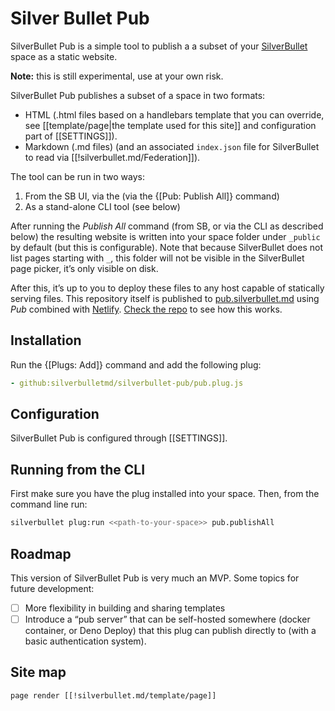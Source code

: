 # Silver Bullet Pub
SilverBullet Pub is a simple tool to publish a a subset of your [SilverBullet](https://silverbullet.md) space as a static website. 

**Note:** this is still experimental, use at your own risk.

SilverBullet Pub publishes a subset of a space in two formats:
- HTML (.html files based on a handlebars template that you can override, see [[template/page|the template used for this site]] and configuration part of [[SETTINGS]]).
- Markdown (.md files) (and an associated `index.json` file for SilverBullet to read via [[!silverbullet.md/Federation]]).

The tool can be run in two ways:
1. From the SB UI, via the (via the {[Pub: Publish All]} command)
2. As a stand-alone CLI tool (see below)

After running the _Publish All_ command (from SB, or via the CLI as described below) the resulting website is written into your space folder under `_public` by default (but this is configurable). Note that because SilverBullet does not list pages starting with `_`, this folder will not be visible in the SilverBullet page picker, it’s only visible on disk.

After this, it’s up to you to deploy these files to any host capable of statically serving files. This repository itself is published to
[pub.silverbullet.md](https://pub.silverbullet.md) using _Pub_ combined with [Netlify](https://netlify.com/).
[Check the repo](https://github.com/silverbulletmd/silverbullet-pub/blob/main/netlify.toml) to see how this works.

## Installation
Run the {[Plugs: Add]} command and add the following plug:
```yaml
- github:silverbulletmd/silverbullet-pub/pub.plug.js
```

## Configuration
SilverBullet Pub is configured through [[SETTINGS]].

## Running from the CLI
First make sure you have the plug installed into your space. Then, from the command line run:

```bash
silverbullet plug:run <<path-to-your-space>> pub.publishAll
```

## Roadmap
This version of SilverBullet Pub is very much an MVP. Some topics for future development:
- [ ] More flexibility in building and sharing templates
- [ ] Introduce a “pub server” that can be self-hosted somewhere (docker container, or Deno Deploy) that this plug can publish directly to (with a basic authentication system).

## Site map
```query
page render [[!silverbullet.md/template/page]]
```
